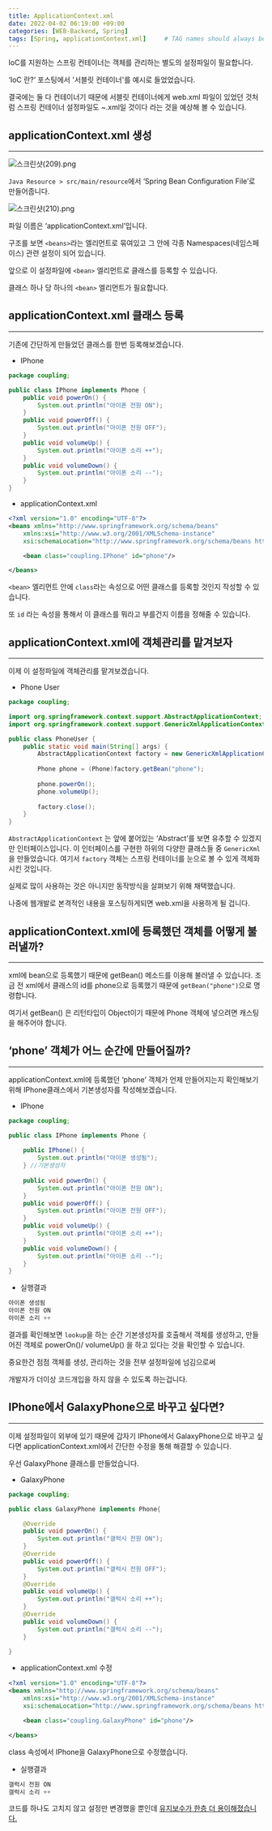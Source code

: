 ```yaml
---
title: ApplicationContext.xml
date: 2022-04-02 06:19:00 +09:00 
categories: [WEB-Backend, Spring] 
tags: [Spring, applicationContext.xml]     # TAG names should always be lowercase
---
```


IoC를 지원하는 스프링 컨테이너는 객체를 관리하는 별도의 설정파일이 필요합니다.

‘IoC 란?’ 포스팅에서 '서블릿 컨테이너'를 예시로 들었었습니다.

결국에는 둘 다 컨테이너기 때문에 서블릿 컨테이너에게 web.xml 파일이 있었던 것처럼 스프링 컨테이너 설정파일도 ~.xml일 것이다 라는 것을 예상해 볼 수 있습니다.

## applicationContext.xml 생성 

---

![스크린샷(209).png](/assets/2022-04-02-applicationContext/1.png)

`Java Resource > src/main/resource`에서 ‘Spring Bean Configuration File’로 만들어줍니다. 

![스크린샷(210).png](/assets/2022-04-02-applicationContext/2.png)

파일 이름은 ‘applicationContext.xml’입니다.

구조를 보면 `<beans>`라는 엘리먼트로 묶여있고 그 안에 각종 Namespaces(네임스페이스) 관련 설정이 되어 있습니다. 

앞으로 이 설정파일에 `<bean>` 엘리먼트로 클래스를 등록할 수 있습니다. 

클래스 하나 당 하나의 `<bean>` 엘리먼트가 필요합니다.

## applicationContext.xml 클래스 등록

---

기존에 간단하게 만들었던 클래스를 한번 등록해보겠습니다. 

- IPhone

```java
package coupling;

public class IPhone implements Phone {
	public void powerOn() {
		System.out.println("아이폰 전원 ON");
	}
	public void powerOff() {
		System.out.println("아이폰 전원 OFF");
	}
	public void volumeUp() {
		System.out.println("아이폰 소리 ++");
	}
	public void volumeDown() {
		System.out.println("아이폰 소리 --");
	}
}
```

- applicationContext.xml

```xml
<?xml version="1.0" encoding="UTF-8"?>
<beans xmlns="http://www.springframework.org/schema/beans"
	xmlns:xsi="http://www.w3.org/2001/XMLSchema-instance"
	xsi:schemaLocation="http://www.springframework.org/schema/beans http://www.springframework.org/schema/beans/spring-beans.xsd">

	<bean class="coupling.IPhone" id="phone"/>

</beans>
```

`<bean>` 엘리먼트 안에 `class`라는 속성으로 어떤 클래스를 등록할 것인지 작성할 수 있습니다. 

또 `id` 라는 속성을 통해서 이 클래스를 뭐라고 부를건지 이름을 정해줄 수 있습니다. 

## applicationContext.xml에 객체관리를 맡겨보자

---

이제 이 설정파일에 객체관리를 맡겨보겠습니다. 

- Phone User

```java
package coupling;

import org.springframework.context.support.AbstractApplicationContext;
import org.springframework.context.support.GenericXmlApplicationContext;

public class PhoneUser {
	public static void main(String[] args) {
		AbstractApplicationContext factory = new GenericXmlApplicationContext("applicationContext.xml");
		
		Phone phone = (Phone)factory.getBean("phone");
		
		phone.powerOn();
		phone.volumeUp();
	
		factory.close();
	}
}
```

`AbstractApplicationContext` 는 앞에 붙어있는 ‘Abstract’를 보면 유추할 수 있겠지만 인터페이스입니다. 이 인터페이스를 구현한 하위의 다양한 클래스들 중 `GenericXml`을 만들었습니다. 여기서 `factory` 객체는 스프링 컨테이너를 눈으로 볼 수 있게 객체화 시킨 것입니다. 

실제로 많이 사용하는 것은 아니지만 동작방식을 살펴보기 위해 채택했습니다. 

나중에 웹개발로 본격적인 내용을 포스팅하게되면 web.xml을 사용하게 될 겁니다.

## applicationContext.xml에 등록했던 객체를 어떻게 불러낼까?

---

xml에 bean으로 등록했기 때문에 getBean() 메소드를 이용해 불러낼 수 있습니다. 조금 전 xml에서 클래스의 id를 phone으로 등록했기 때문에 `getBean("phone")`으로 명령합니다. 

여기서 getBean() 은 리턴타입이 Object이기 때문에 Phone 객체에 넣으려면 캐스팅을 해주어야 합니다. 

## ‘phone’ 객체가 어느 순간에 만들어질까?

---

applicationContext.xml에 등록했던 ‘phone’ 객체가 언제 만들어지는지 확인해보기 위해  IPhone클래스에서 기본생성자를 작성해보겠습니다. 

- IPhone

```java
package coupling;

public class IPhone implements Phone {
	
	public IPhone() {
		System.out.println("아이폰 생성됨");
	} //기본생성자
	
	public void powerOn() {
		System.out.println("아이폰 전원 ON");
	}
	public void powerOff() {
		System.out.println("아이폰 전원 OFF");
	}
	public void volumeUp() {
		System.out.println("아이폰 소리 ++");
	}
	public void volumeDown() {
		System.out.println("아이폰 소리 --");
	}
}
```

- 실행결과

```java
아이폰 생성됨
아이폰 전원 ON
아이폰 소리 ++
```

결과를 확인해보면 `lookup`을 하는 순간 기본생성자를 호출해서 객체를 생성하고, 만들어진 객체로 powerOn()/ volumeUp() 을 하고 있다는 것을 확인할 수 있습니다. 

중요한건 점점 객체를 생성, 관리하는 것을 전부 설정파일에 넘김으로써 

개발자가 더이상 코드개입을 하지 않을 수 있도록 하는겁니다. 

## IPhone에서 GalaxyPhone으로 바꾸고 싶다면?

---

이제 설정파일이 외부에 있기 때문에 갑자기 IPhone에서 GalaxyPhone으로 바꾸고 싶다면 applicationContext.xml에서 간단한 수정을 통해 해결할 수 있습니다.

우선 GalaxyPhone 클래스를 만들었습니다.

- GalaxyPhone

```java
package coupling;

public class GalaxyPhone implements Phone{

	@Override
	public void powerOn() {
		System.out.println("갤럭시 전원 ON");
	}
	@Override
	public void powerOff() {
		System.out.println("갤럭시 전원 OFF");
	}
	@Override
	public void volumeUp() {
		System.out.println("갤럭시 소리 ++");
	}
	@Override
	public void volumeDown() {
		System.out.println("갤럭시 소리 --");
	}

}
```

- applicationContext.xml 수정

```xml
<?xml version="1.0" encoding="UTF-8"?>
<beans xmlns="http://www.springframework.org/schema/beans"
	xmlns:xsi="http://www.w3.org/2001/XMLSchema-instance"
	xsi:schemaLocation="http://www.springframework.org/schema/beans http://www.springframework.org/schema/beans/spring-beans.xsd">

	<bean class="coupling.GalaxyPhone" id="phone"/>

</beans>
```

class 속성에서 IPhone을 GalaxyPhone으로 수정했습니다.

- 실행결과

```java
갤럭시 전원 ON
갤럭시 소리 ++
```

코드를 하나도 고치지 않고 설정만 변경했을 뿐인데 <u>유지보수가 한층 더 용이해졌습니다.</u>